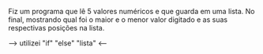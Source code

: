 Fiz um programa que lê 5 valores numéricos e que guarda em uma lista. No final, mostrando qual foi o maior e o menor valor digitado e as suas respectivas posições na lista.

--> utilizei "if" "else" "lista" <--